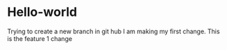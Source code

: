 # Hello-world
Trying to create a new branch in git hub
I am making my first change.
This is the feature 1 change
